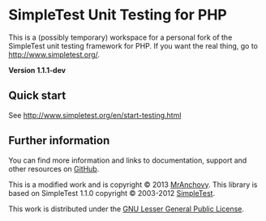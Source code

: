SimpleTest Unit Testing for PHP
===============================

This is a (possibly temporary) workspace for a personal fork of the SimpleTest unit
testing framework for PHP. If you want the real thing, go to http://www.simpletest.org/.

**Version 1.1.1-dev**

Quick start
-----------
See http://www.simpletest.org/en/start-testing.html

Further information
-------------------
You can find more information and links to documentation, support and other resources
on [GitHub](https://github.com/MrAnchovy/SimpleTest).

This is a modified work and is copyright © 2013 [MrAnchovy](http://www.mranchovy.com/).
This library is based on SimpleTest 1.1.0 copyright © 2003-2012
[SimpleTest](http://www.simpletest.org/).

This work is distributed under the
[GNU Lesser General Public License](http://opensource.org/licenses/LGPL-2.1).
